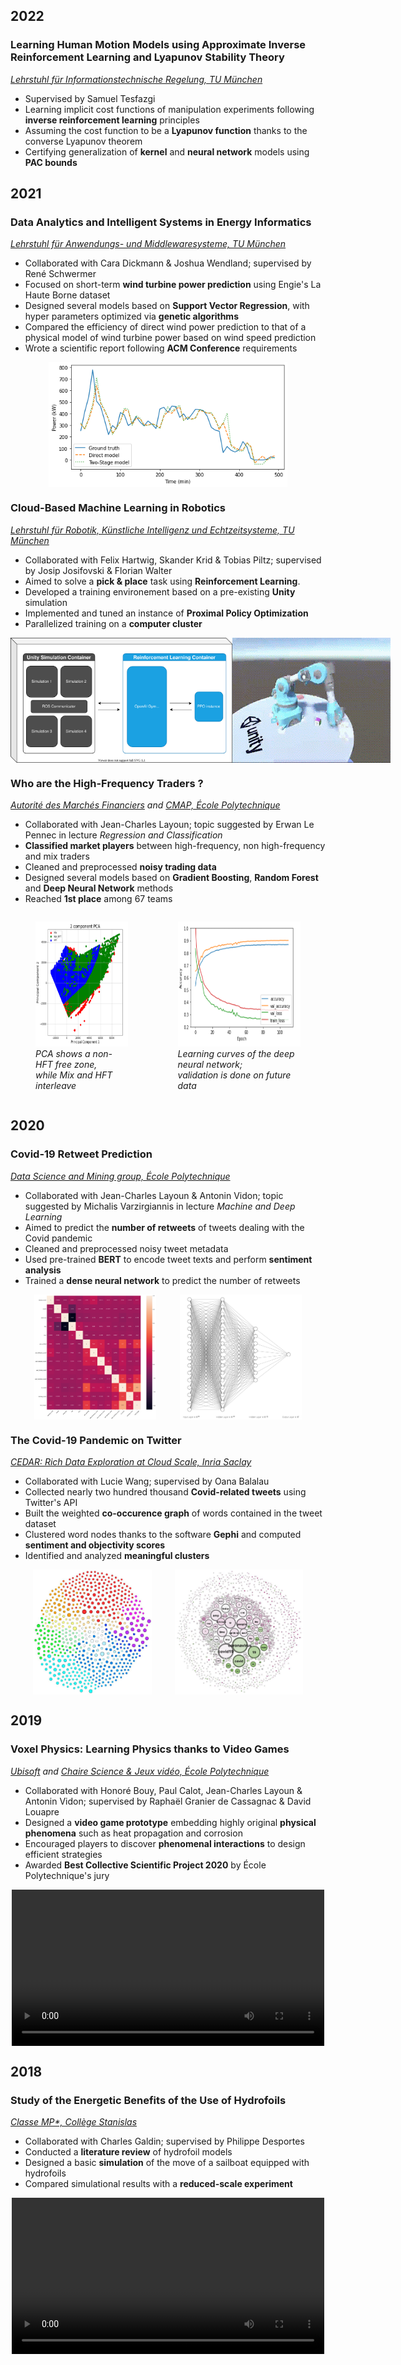 ## 2022

<!-- IDP -->

### Learning Human Motion Models using Approximate Inverse Reinforcement Learning and Lyapunov Stability Theory

_[Lehrstuhl für Informationstechnische Regelung, TU München](https://www.ce.cit.tum.de/en/itr/home/)_

- Supervised by Samuel Tesfazgi
- Learning implicit cost functions of manipulation experiments following **inverse reinforcement learning** principles
- Assuming the cost function to be a **Lyapunov function** thanks to the converse Lyapunov theorem
- Certifying generalization of **kernel** and **neural network** models using **PAC bounds**

## 2021

<!-- DAISE -->

### Data Analytics and Intelligent Systems in Energy Informatics

_[Lehrstuhl für Anwendungs- und Middlewaresysteme, TU München](https://www.cs.cit.tum.de/msrg/home/)_

- Collaborated with Cara Dickmann & Joshua Wendland; supervised by René Schwermer
- Focused on short-term **wind turbine power prediction** using Engie's La Haute Borne dataset
- Designed several models based on **Support Vector Regression**, with hyper parameters optimized via **genetic algorithms**
- Compared the efficiency of direct wind power prediction to that of a physical model of wind turbine power based on wind speed prediction
- Wrote a scientific report following **ACM Conference** requirements

<p  style="display: flex; justify-content: space-evenly; align-items: center;">
  <img src="images/daise/wind_power_prediction.png" height="200" />
</p>

<!-- CMLR -->

### Cloud-Based Machine Learning in Robotics

_[Lehrstuhl für Robotik, Künstliche Intelligenz und Echtzeitsysteme, TU München](https://www.ce.cit.tum.de/en/air/home/)_

- Collaborated with Felix Hartwig, Skander Krid & Tobias Piltz; supervised by Josip Josifovski & Florian Walter
- Aimed to solve a **pick & place** task using **Reinforcement Learning**.
- Developed a training environement based on a pre-existing **Unity** simulation
- Implemented and tuned an instance of **Proximal Policy Optimization**
- Parallelized training on a **computer cluster**

<p style="display: flex; justify-content: space-evenly;  align-items: center;">
  <img src="images/cmlr/architecture.svg" height="200" />
  <img src="images/cmlr/pick-place.gif" height="200" />
</p>

<!-- AMF -->

### Who are the High-Frequency Traders ?

_[Autorité des Marchés Financiers](https://www.amf-france.org/en) and [CMAP, École Polytechnique](https://portail.polytechnique.edu/cmap/en)_

- Collaborated with Jean-Charles Layoun; topic suggested by Erwan Le Pennec in lecture _Regression and Classification_
- **Classified market players** between high-frequency, non high-frequency and mix traders
- Cleaned and preprocessed **noisy trading data**
- Designed several models based on **Gradient Boosting**, **Random Forest** and **Deep Neural Network** methods
- Reached **1st place** among 67 teams

<div style="display: flex; justify-content: space-evenly;  align-items: flex-start;">
  <figure style="display: inline-block;">
    <img src="images/amf-hft/2vs1.png" height="200" />
    <figcaption style="font-style: italic;">PCA shows a non-HFT free zone, <br> while Mix and HFT interleave</figcaption>
  </figure> 
  <figure style="display: inline-block;">
    <img src="images/amf-hft/Training_Plot.png" height="200" /> 
    <figcaption style="font-style: italic;">Learning curves of the deep neural network;<br> validation is done on future data </figcaption>
  </figure>
</div>

## 2020

<!-- Twitter challenge -->

### Covid-19 Retweet Prediction

_[Data Science and Mining group, École Polytechnique](http://www.lix.polytechnique.fr/dascim/)_

- Collaborated with Jean-Charles Layoun & Antonin Vidon; topic suggested by Michalis Varzirgiannis in lecture _Machine and Deep Learning_
- Aimed to predict the **number of retweets** of tweets dealing with the Covid pandemic
- Cleaned and preprocessed noisy tweet metadata
- Used pre-trained **BERT** to encode tweet texts and perform **sentiment analysis**
- Trained a **dense neural network** to predict the number of retweets

<p style="display: flex; justify-content: space-evenly; align-items: center;">
  <img src="images/covid-rt/correlation_matrix.png" height="200"/>
  <img src="images/covid-rt/dense_NN_archi.png" height="200"/> 
</p>

<!-- Covid 19 Modal -->

### The Covid-19 Pandemic on Twitter

_[CEDAR: Rich Data Exploration at Cloud Scale, Inria Saclay](https://team.inria.fr/cedar/)_

- Collaborated with Lucie Wang; supervised by Oana Balalau
- Collected nearly two hundred thousand **Covid-related tweets** using Twitter's API
- Built the weighted **co-occurence graph** of words contained in the tweet dataset
- Clustered word nodes thanks to the software **Gephi** and computed **sentiment and objectivity scores**
- Identified and analyzed **meaningful clusters**

<p style="display: flex; justify-content: space-evenly; align-items: center;">
  <img src="images/covid-graph/color-clusters.png" height="200"/>
  <img src="images/covid-graph/pagerank-coefficient.png" height="200"/> 
</p>

## 2019

 <!-- PSC -->

### Voxel Physics: Learning Physics thanks to Video Games

_[Ubisoft](https://www.ubisoft.com/en-us/) and [Chaire Science & Jeux vidéo, École Polytechnique](https://sciencexgames.fr/)_

- Collaborated with Honoré Bouy, Paul Calot, Jean-Charles Layoun & Antonin Vidon; supervised by Raphaël Granier de Cassagnac & David Louapre
- Designed a **video game prototype** embedding highly original **physical phenomena** such as heat propagation and corrosion
- Encouraged players to discover **phenomenal interactions** to design efficient strategies
- Awarded **Best Collective Scientific Project 2020** by École
  Polytechnique's jury

<p style="display: flex; justify-content: space-evenly; align-items: center;">
  <video height="250" controls>
    <source src="images/psc-voxels/video_12_methode_du_polytechnicien.mp4" type="video/mp4">
  </video>
</p>

## 2018

 <!-- TIPE -->

### Study of the Energetic Benefits of the Use of Hydrofoils

_[Classe MP\*, Collège Stanislas](https://www.stanislas.fr/presentation-des-filieres-de-la-prepa-de-stanislas)_

- Collaborated with Charles Galdin; supervised by Philippe Desportes
- Conducted a **literature review** of hydrofoil models
- Designed a basic **simulation** of the move of a sailboat equipped with hydrofoils
- Compared simulational results with a **reduced-scale experiment**

<p style="display: flex; justify-content: space-evenly; align-items: center;">
  <video height="250" controls>
    <source src="images/hydrofoil/dragged_foiler.mp4" type="video/mp4">
  </video>
</p>
